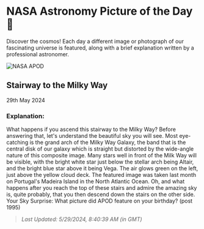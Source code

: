 
  # NASA Astronomy Picture of the Day 🌌

  Discover the cosmos! Each day a different image or photograph of our fascinating universe is featured, along with a brief explanation written by a professional astronomer.

![NASA APOD](https://apod.nasa.gov/apod/image/2405/StairwayToMilkyway_Marcin_6000.jpg)

## Stairway to the Milky Way

29th May 2024

### Explanation: 

What happens if you ascend this stairway to the Milky Way? Before answering that, let's understand the beautiful sky you will see.  Most eye-catching is the grand arch of the Milky Way Galaxy, the band that is the central disk of our galaxy which is straight but distorted by the wide-angle nature of this composite image.  Many stars well in front of the Milk Way will be visible, with the bright white star just below the stellar arch being Altair, and the bright blue star above it being Vega.  The air glows green on the left, just above the yellow cloud deck.  The featured image was taken last month on Portugal's Madeira Island in the North Atlantic Ocean.  Oh, and what happens after you reach the top of these stairs and admire the amazing sky is, quite probably, that you then descend down the stairs on the other side.   Your Sky Surprise: What picture did APOD feature on your birthday? (post 1995)

> _Last Updated: 5/29/2024, 8:40:39 AM (in GMT)_
